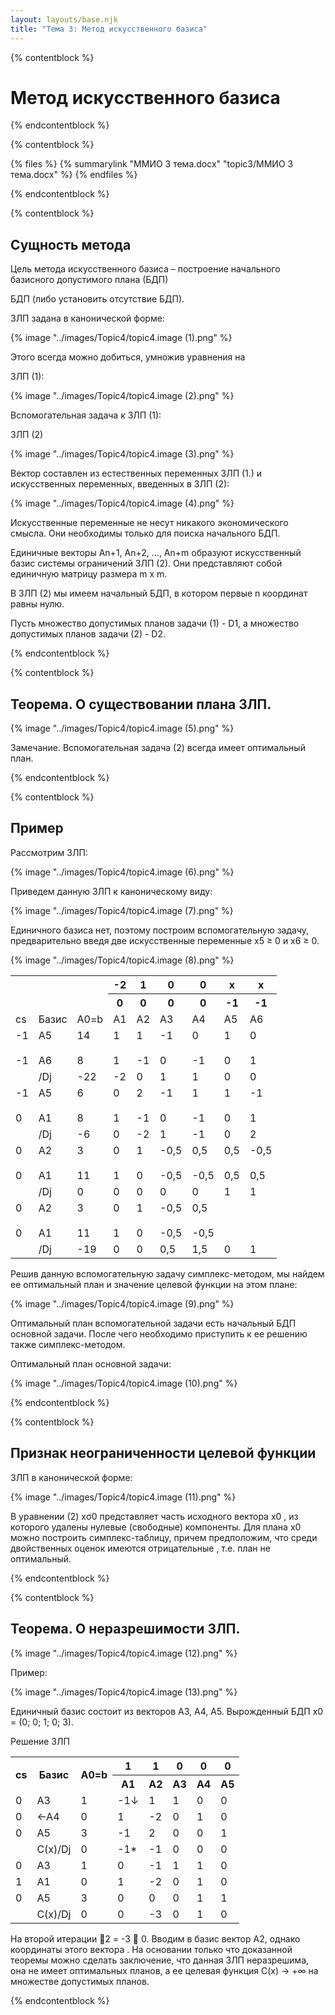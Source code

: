 ```yaml
---
layout: layouts/base.njk
title: "Тема 3: Метод искусственного базиса"
---
```


{% contentblock %}

# Метод искусственного базиса

{% endcontentblock %}

{% contentblock %}

{% files %}
    {% summarylink "ММИО 3 тема.docx" "topic3/ММИО 3 тема.docx" %}
{% endfiles %}

{% endcontentblock %}

{% contentblock %}

## Сущность метода

Цель метода искусственного базиса – построение начального   базисного допустимого плана (БДП)

БДП (либо установить отсутствие БДП). 

ЗЛП задана в канонической форме:

{% image "../images/Topic4/topic4.image (1).png" %}

Этого всегда можно добиться, умножив уравнения на

ЗЛП (1):

{% image "../images/Topic4/topic4.image (2).png" %}

Вспомогательная задача к ЗЛП (1): 

ЗЛП (2)

{% image "../images/Topic4/topic4.image (3).png" %}

Вектор  составлен из естественных переменных ЗЛП (1.) и искусственных переменных, введенных в ЗЛП (2):

{% image "../images/Topic4/topic4.image (4).png" %}

Искусственные переменные не несут никакого экономического смысла. Они необходимы только для поиска начального БДП. 

Единичные векторы An+1, An+2, …, An+m  образуют искусственный базис системы ограничений ЗЛП (2). Они представляют собой единичную матрицу размера  m x m.   

В ЗЛП (2) мы имеем начальный БДП, в котором первые n координат равны нулю.

Пусть множество допустимых планов задачи (1) - D1, а множество допустимых планов задачи (2) -  D2.

{% endcontentblock %}

{% contentblock %}

## Теорема. О существовании плана ЗЛП.  

{% image "../images/Topic4/topic4.image (5).png" %}

Замечание. Вспомогательная задача (2) всегда имеет оптимальный план.

{% endcontentblock %}

{% contentblock %}

## Пример

Рассмотрим ЗЛП:

{% image "../images/Topic4/topic4.image (6).png" %}

Приведем данную ЗЛП к каноническому виду:

{% image "../images/Topic4/topic4.image (7).png" %}

Единичного базиса нет, поэтому построим вспомогательную задачу, предварительно введя две искусственные переменные х5 ≥ 0 и  х6 ≥ 0.

{% image "../images/Topic4/topic4.image (8).png" %}

<table>
    <tr>
        <th rowspan="2" colspan="3"></th>
        <th>-2</th>
        <th>1</th>
        <th>0</th>
        <th>0</th>
        <th>х</th>
        <th>х</th>
    </tr>
    <tr>
        <th>0</th>
        <th>0</th>
        <th>0</th>
        <th>0</th>
        <th>-1</th>
        <th>-1</th>
    </tr>
    <tr>
        <td>cs</td>
        <td>Базис</td>
        <td>A0=b</td>
        <td>A1</td>
        <td>A2</td>
        <td>A3</td>
        <td>A4</td>
        <td>A5</td>
        <td>A6</td>
    </tr>
    <tr>
        <td>-1<br><br>-1</td>
        <td>A5<br><br>А6</td>
        <td>14<br><br>8</td>
        <td>1<br><br>1</td>
        <td>1<br><br>-1</td>
        <td>-1<br><br>0</td>
        <td>0<br><br>-1</td>
        <td>1<br><br>0</td>
        <td>0<br><br>1</td>
    </tr>
    <tr>
        <td></td>
        <td>/Dj</td>
        <td>-22</td>
        <td>-2</td>
        <td>0</td>
        <td>1</td>
        <td>1</td>
        <td>0</td>
        <td>0</td>
    </tr>
    <tr>
        <td>-1<br><br>0</td>
        <td>A5<br><br>A1</td>
        <td>6<br><br>8</td>
        <td>0<br><br>1</td>
        <td>2<br><br>-1</td>
        <td>-1<br><br>0</td>
        <td>1<br><br>-1</td>
        <td>1<br><br>0</td>
        <td>-1<br><br>1</td>
    </tr>
    <tr>
        <td></td>
        <td>/Dj</td>
        <td>-6</td>
        <td>0</td>
        <td>-2</td>
        <td>1</td>
        <td>-1</td>
        <td>0</td>
        <td>2</td>
    </tr>
    <tr>
        <td>0<br><br>0</td>
        <td>A2<br><br>A1</td>
        <td>3<br><br>11</td>
        <td>0<br><br>1</td>
        <td>1<br><br>0</td>
        <td>-0,5<br><br>-0,5</td>
        <td>0,5<br><br>-0,5</td>
        <td>0,5<br><br>0,5</td>
        <td>-0,5<br><br>0,5</td>
    </tr>
    <tr>
        <td></td>
        <td>/Dj</td>
        <td>0</td>
        <td>0</td>
        <td>0</td>
        <td>0</td>
        <td>0</td>
        <td>1</td>
        <td>1</td>
    </tr>
    <tr>
        <td>0<br><br>0</td>
        <td>A2<br><br>A1</td>
        <td>3<br><br>11</td>
        <td>0<br><br>1</td>
        <td>1<br><br>0</td>
        <td>-0,5<br><br>-0,5</td>
        <td>0,5<br><br>-0,5</td>
        <td></td>
        <td></td>
    </tr>
    <tr>
        <td></td>
        <td>/Dj</td>
        <td>-19</td>
        <td>0</td>
        <td>0</td>
        <td>0,5</td>
        <td>1,5</td>
        <td>0</td>
        <td>1</td>
    </tr>
</table>

Решив данную вспомогательную задачу симплекс-методом, мы найдем ее оптимальный план и значение целевой функции на этом плане:

{% image "../images/Topic4/topic4.image (9).png" %}

Оптимальный план вспомогательной задачи есть начальный БДП основной задачи. После чего необходимо приступить к ее решению также симплекс-методом.

Оптимальный план основной задачи:

{% image "../images/Topic4/topic4.image (10).png" %}

{% endcontentblock %}

{% contentblock %}

## Признак неограниченности целевой функции 

ЗЛП в канонической форме:

{% image "../images/Topic4/topic4.image (11).png" %}

В уравнении (2)  хσ0  представляет часть исходного вектора х0 , из которого удалены нулевые (свободные) компоненты. Для плана х0  можно построить симплекс-таблицу, причем предположим, что среди двойственных оценок имеются отрицательные , т.е. план не оптимальный.

{% endcontentblock %}

{% contentblock %}

## Теорема. О неразрешимости ЗЛП.

{% image "../images/Topic4/topic4.image (12).png" %}

Пример:

{% image "../images/Topic4/topic4.image (13).png" %}

Единичный базис состоит из векторов А3, А4, А5. Вырожденный БДП х0 = (0; 0; 1; 0; 3).

Решение ЗЛП 

<table>
    <tr>
        <th rowspan="2">cs</th>
        <th rowspan="2">Базис</th>
        <th rowspan="2">A0=b</th>
        <th>1</th>
        <th>1</th>
        <th>0</th>
        <th>0</th>
        <th>0</th>
    </tr>
    <tr>
        <th>A1</th>
        <th>A2</th>
        <th>A3</th>
        <th>A4</th>
        <th>A5</th>
    </tr>
    <tr>
        <td>0</td>
        <td>A3</td>
        <td>1</td>
        <td>-1↓</td>
        <td>1</td>
        <td>1</td>
        <td>0</td>
        <td>0</td>
    </tr>
    <tr>
        <td>0</td>
        <td>←A4</td>
        <td>0</td>
        <td><span class="circle-text">1</span></td>
        <td>-2</td>
        <td>0</td>
        <td>1</td>
        <td>0</td>
    </tr>
    <tr>
        <td>0</td>
        <td>A5</td>
        <td>3</td>
        <td>-1</td>
        <td>2</td>
        <td>0</td>
        <td>0</td>
        <td>1</td>
    </tr>
    <tr>
        <td></td>
        <td>С(х)/Dj</td>
        <td>0</td>
        <td>-1*</td>
        <td>-1</td>
        <td>0</td>
        <td>0</td>
        <td>0</td>
    </tr>
    <tr>
        <td>0</td>
        <td>A3</td>
        <td>1</td>
        <td>0</td>
        <td>-1</td>
        <td>1</td>
        <td>1</td>
        <td>0</td>
    </tr>
    <tr>
        <td>1</td>
        <td>A1</td>
        <td>0</td>
        <td>1</td>
        <td>-2</td>
        <td>0</td>
        <td>1</td>
        <td>0</td>
    </tr>
    <tr>
        <td>0</td>
        <td>A5</td>
        <td>3</td>
        <td>0</td>
        <td>0</td>
        <td>0</td>
        <td>1</td>
        <td>1</td>
    </tr>
    <tr>
        <td></td>
        <td>С(х)/Dj</td>
        <td>0</td>
        <td>0</td>
        <td>-3</td>
        <td>0</td>
        <td>1</td>
        <td>0</td>
    </tr>
</table>

На второй итерации 2 = -3  0. Вводим в базис вектор А2, однако координаты этого вектора . На основании только что доказанной теоремы можно сделать заключение, что данная ЗЛП неразрешима, она не имеет оптимальных планов, а ее целевая функция С(х) → +∞ на множестве допустимых планов. 

{% endcontentblock %}